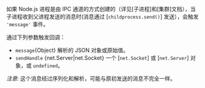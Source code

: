 <!-- YAML
added: v0.5.10
-->

如果 Node.js 进程是由 IPC 通道的方式创建的（详见[子进程]和[集群]文档），当子进程收到父进程发送的消息时(消息通过 [`childprocess.send()`] 发送），会触发 `'message'` 事件。

通过下列参数触发回调：
* `message`{Object} 解析的 JSON 对象或原始值。
* `sendHandle` {net.Server|net.Socket} 一个 [`net.Socket`] 或 [`net.Server`] 对象，或 `undefined`。

*注意*: 这个消息经过序列化和解析，可能与原初发送的消息不完全一样。

